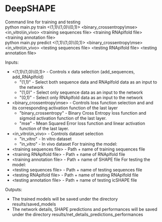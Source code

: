 # DeepSHAPE 
Command line for training and testing<br />
python main.py train \<(1,1)\\(1,0)\\(0,1)\> \<binary_crossentropy\mse\> \<in_vitro\in_vivo\> \<training sequences file\>  \<training RNAplfold file\> \<training annotation file\><br />
python main.py predict \<(1,1)\\(1,0)\\(0,1)\> \<binary_crossentropy\mse\> \<in_vitro\in_vivo\> \<testing sequences file\>  \<testing RNAplfold file\> \<testing annotation file\><br />

Inputs:
  - \<(1,1)\\(1,0)\\(0,1)\> - Controls x data selection (add_sequences, add_RNAplfold)
    - "(1,1)" - Select both sequence data and RNAplfold data as an input to the network
    - "(1,0)" - Select only sequence data as an input to the network
    - "(0,1)" - Select only RNAplfold data as an input to the network
  - \<binary_crossentropy\mse\> - Controls loss function selection and and its corresponding activation function of the last layer
    - "binary_crossentropy" - Binary Cross Entropy loss function and sigmoid activation function of the last layer.
    - "mse" - Mean Squared Error loss function and linear activation function of the last layer.
  - \<in_vitro\in_vivo\> - Controls dataset selection 
    - "in_vitro" - In vitro dataset
    - "in_vitro" - In vivo dataset
  For training the model:
  - \<training sequences file\> - Path + name of training sequences file
  - \<training RNAplfold file\> - Path + name of RNAplfold file
  - \<training annotation file\> - Path + name of SHAPE file
  For testing the model:
  - \<testing sequences file\> - Path + name of testing sequences file
  - \<testing RNAplfold file\> - Path + name of testing RNAplfold file
  - \<testing annotation file\> - Path + name of testing icSHAPE file

Outputs:
- The trained models will be saved under the directory results/saved_models
-  The network details, SHAPE predictions and performances will be saved under the directory results/net_details_predictions_performances
